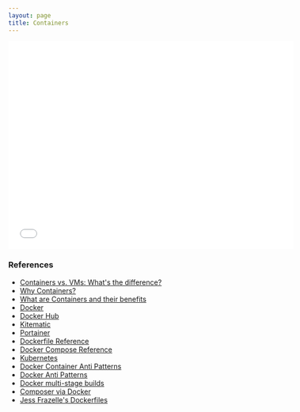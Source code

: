 ```yaml
---
layout: page
title: Containers
---
```

<p class="align-center">
    <iframe src="//slides.com/matthewloberg/docker/embed" width="576" height="420" scrolling="no" frameborder="0" webkitallowfullscreen mozallowfullscreen allowfullscreen></iframe>
</p>

### References

* [Containers vs. VMs: What's the difference?](https://blog.netapp.com/blogs/containers-vs-vms/)
* [Why Containers?](https://pantheon.io/platform/why-containers)
* [What are Containers and their benefits](https://cloud.google.com/containers/)
* [Docker](https://www.docker.com/get-started)
* [Docker Hub](https://hub.docker.com/)
* [Kitematic](https://github.com/docker/kitematic)
* [Portainer](https://portainer.io/)
* [Dockerfile Reference](https://docs.docker.com/engine/reference/builder/)
* [Docker Compose Reference](https://docs.docker.com/compose/compose-file/)
* [Kubernetes](https://kubernetes.io/)
* [Docker Container Anti Patterns](http://blog.arungupta.me/docker-container-anti-patterns/)
* [Docker Anti Patterns](https://gist.github.com/Faheetah/a2a401a01d2d56fa7d1a9d7ab0d2831b)
* [Docker multi-stage builds](https://docs.docker.com/develop/develop-images/multistage-build/)
* [Composer via Docker](https://github.com/mloberg/dotfiles/blob/f24f3239af62044ea1ac0d018c822224dddc499b/bash.d/php.bash#L10)
* [Jess Frazelle's Dockerfiles](https://github.com/jessfraz/dockerfiles)
